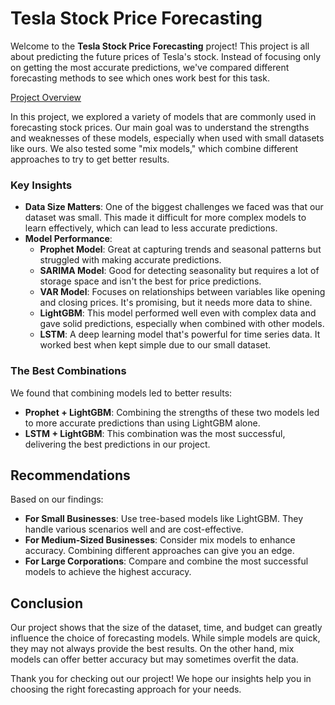 # Tesla Stock Price Forecasting

Welcome to the **Tesla Stock Price Forecasting** project! This project is all about predicting the future prices of Tesla's stock. Instead of focusing only on getting the most accurate predictions, we've compared different forecasting methods to see which ones work best for this task. 

<a href="https://tslastockprediction-argetlam.streamlit.app/" target="_blank">Project Overview </a>

In this project, we explored a variety of models that are commonly used in forecasting stock prices. Our main goal was to understand the strengths and weaknesses of these models, especially when used with small datasets like ours. We also tested some "mix models," which combine different approaches to try to get better results.

### Key Insights

- **Data Size Matters**: One of the biggest challenges we faced was that our dataset was small. This made it difficult for more complex models to learn effectively, which can lead to less accurate predictions.
- **Model Performance**: 
  - **Prophet Model**: Great at capturing trends and seasonal patterns but struggled with making accurate predictions.
  - **SARIMA Model**: Good for detecting seasonality but requires a lot of storage space and isn't the best for price predictions.
  - **VAR Model**: Focuses on relationships between variables like opening and closing prices. It's promising, but it needs more data to shine.
  - **LightGBM**: This model performed well even with complex data and gave solid predictions, especially when combined with other models.
  - **LSTM**: A deep learning model that's powerful for time series data. It worked best when kept simple due to our small dataset.

### The Best Combinations

We found that combining models led to better results:
- **Prophet + LightGBM**: Combining the strengths of these two models led to more accurate predictions than using LightGBM alone.
- **LSTM + LightGBM**: This combination was the most successful, delivering the best predictions in our project.

## Recommendations

Based on our findings:
- **For Small Businesses**: Use tree-based models like LightGBM. They handle various scenarios well and are cost-effective.
- **For Medium-Sized Businesses**: Consider mix models to enhance accuracy. Combining different approaches can give you an edge.
- **For Large Corporations**: Compare and combine the most successful models to achieve the highest accuracy.

## Conclusion

Our project shows that the size of the dataset, time, and budget can greatly influence the choice of forecasting models. While simple models are quick, they may not always provide the best results. On the other hand, mix models can offer better accuracy but may sometimes overfit the data. 

Thank you for checking out our project! We hope our insights help you in choosing the right forecasting approach for your needs.

